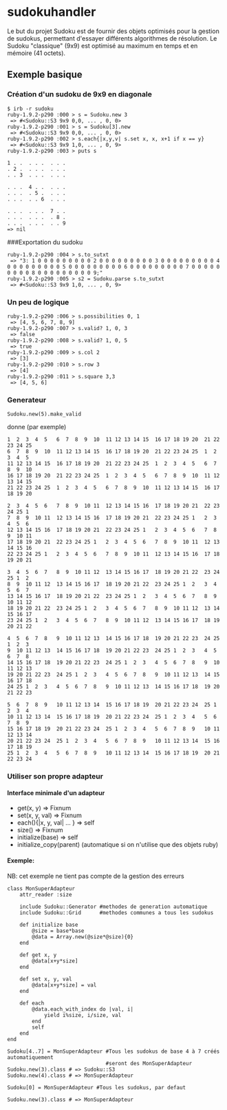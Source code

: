 # sudokuhandler

Le but du projet Sudoku est de fournir des objets optimisés pour la gestion de sudokus, permettant d'essayer différents algorithmes de résolution.
Le Sudoku "classique" (9x9) est optimisé au maximum en temps et en mémoire (41 octets).

## Exemple basique

### Création d'un sudoku de 9x9 en diagonale

	$ irb -r sudoku
	ruby-1.9.2-p290 :000 > s = Sudoku.new 3
	 => #<Sudoku::S3 9x9 0,0, ... , 0, 0> 
	ruby-1.9.2-p290 :001 > s = Sudoku[3].new
	 => #<Sudoku::S3 9x9 0,0, ... , 0, 0> 
	ruby-1.9.2-p290 :002 > s.each{|x,y,v| s.set x, x, x+1 if x == y}
	 => #<Sudoku::S3 9x9 1,0, ... , 0, 9> 
	ruby-1.9.2-p290 :003 > puts s
	
	1 . .  . . .  . . . 
	. 2 .  . . .  . . . 
	. . 3  . . .  . . . 
	
	. . .  4 . .  . . . 
	. . .  . 5 .  . . . 
	. . .  . . 6  . . . 
	
	. . .  . . .  7 . . 
	. . .  . . .  . 8 . 
	. . .  . . .  . . 9 
 	=> nil 

###Exportation du sudoku

	ruby-1.9.2-p290 :004 > s.to_sutxt
	 => "3: 1 0 0 0 0 0 0 0 0 0 2 0 0 0 0 0 0 0 0 0 3 0 0 0 0 0 0 0 0 0 4 0 0 0 0 0 0 0 0 0 5 0 0 0 0 0 0 0 0 0 6 0 0 0 0 0 0 0 0 0 7 0 0 0 0 0 0 0 0 0 8 0 0 0 0 0 0 0 0 0 9;" 
	ruby-1.9.2-p290 :005 > s2 = Sudoku.parse s.to_sutxt
	 => #<Sudoku::S3 9x9 1,0, ... , 0, 9> 

### Un peu de logique

	ruby-1.9.2-p290 :006 > s.possibilities 0, 1
	 => [4, 5, 6, 7, 8, 9] 
	ruby-1.9.2-p290 :007 > s.valid? 1, 0, 3
	 => false 
	ruby-1.9.2-p290 :008 > s.valid? 1, 0, 5
	 => true 
	ruby-1.9.2-p290 :009 > s.col 2
	 => [3] 
	ruby-1.9.2-p290 :010 > s.row 3
	 => [4] 
	ruby-1.9.2-p290 :011 > s.square 3,3
	 => [4, 5, 6]

### Generateur
		
	Sudoku.new(5).make_valid

donne (par exemple)

		
	1  2  3  4  5   6  7  8  9  10  11 12 13 14 15  16 17 18 19 20  21 22 23 24 25 
	6  7  8  9  10  11 12 13 14 15  16 17 18 19 20  21 22 23 24 25  1  2  3  4  5  
	11 12 13 14 15  16 17 18 19 20  21 22 23 24 25  1  2  3  4  5   6  7  8  9  10 
	16 17 18 19 20  21 22 23 24 25  1  2  3  4  5   6  7  8  9  10  11 12 13 14 15 
	21 22 23 24 25  1  2  3  4  5   6  7  8  9  10  11 12 13 14 15  16 17 18 19 20 
	
	2  3  4  5  6   7  8  9  10 11  12 13 14 15 16  17 18 19 20 21  22 23 24 25 1  
	7  8  9  10 11  12 13 14 15 16  17 18 19 20 21  22 23 24 25 1   2  3  4  5  6  
	12 13 14 15 16  17 18 19 20 21  22 23 24 25 1   2  3  4  5  6   7  8  9  10 11 
	17 18 19 20 21  22 23 24 25 1   2  3  4  5  6   7  8  9  10 11  12 13 14 15 16 
	22 23 24 25 1   2  3  4  5  6   7  8  9  10 11  12 13 14 15 16  17 18 19 20 21 
	
	3  4  5  6  7   8  9  10 11 12  13 14 15 16 17  18 19 20 21 22  23 24 25 1  2  
	8  9  10 11 12  13 14 15 16 17  18 19 20 21 22  23 24 25 1  2   3  4  5  6  7  
	13 14 15 16 17  18 19 20 21 22  23 24 25 1  2   3  4  5  6  7   8  9  10 11 12 
	18 19 20 21 22  23 24 25 1  2   3  4  5  6  7   8  9  10 11 12  13 14 15 16 17 
	23 24 25 1  2   3  4  5  6  7   8  9  10 11 12  13 14 15 16 17  18 19 20 21 22 
	
	4  5  6  7  8   9  10 11 12 13  14 15 16 17 18  19 20 21 22 23  24 25 1  2  3  
	9  10 11 12 13  14 15 16 17 18  19 20 21 22 23  24 25 1  2  3   4  5  6  7  8  
	14 15 16 17 18  19 20 21 22 23  24 25 1  2  3   4  5  6  7  8   9  10 11 12 13 
	19 20 21 22 23  24 25 1  2  3   4  5  6  7  8   9  10 11 12 13  14 15 16 17 18 
	24 25 1  2  3   4  5  6  7  8   9  10 11 12 13  14 15 16 17 18  19 20 21 22 23 
	
	5  6  7  8  9   10 11 12 13 14  15 16 17 18 19  20 21 22 23 24  25 1  2  3  4  
	10 11 12 13 14  15 16 17 18 19  20 21 22 23 24  25 1  2  3  4   5  6  7  8  9  
	15 16 17 18 19  20 21 22 23 24  25 1  2  3  4   5  6  7  8  9   10 11 12 13 14 
	20 21 22 23 24  25 1  2  3  4   5  6  7  8  9   10 11 12 13 14  15 16 17 18 19 
	25 1  2  3  4   5  6  7  8  9   10 11 12 13 14  15 16 17 18 19  20 21 22 23 24
		
### Utiliser son propre adapteur

#### Interface minimale d'un adapteur

* get(x, y)                => Fixnum
* set(x, y, val)           => Fixnum
* each(){|x, y, val| ... } => self
* size()                   => Fixnum
* initialize(base)         => self
* initialize_copy(parent) (automatique si on n'utilise que des objets ruby)

#### Exemple:

NB: cet exemple ne tient pas compte de la gestion des erreurs
		
	class MonSuperAdapteur
		attr_reader :size
		
		include Sudoku::Generator #methodes de generation automatique
		include Sudoku::Grid      #methodes communes a tous les sudokus
		
		def initialize base
			@size = base*base
			@data = Array.new(@size*@size){0}
		end
		
		def get x, y
			@data[x+y*size]
		end
		
		def set x, y, val
			@data[x+y*size] = val
		end
		
		def each
			@data.each_with_index do |val, i|
				yield i%size, i/size, val
			end
			self
		end
	end
		
	Sudoku[4..7] = MonSuperAdapteur #Tous les sudokus de base 4 à 7 créés automatiquement
	                                #seront des MonSuperAdapteur
	Sudoku.new(3).class	# => Sudoku::S3
	Sudoku.new(4).class	# => MonSuperAdapteur					
	
	Sudoku[0] = MonSuperAdapteur #Tous les sudokus, par defaut
		
	Sudoku.new(3).class # => MonSuperAdapteur